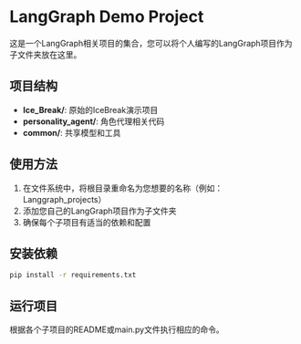 # LangGraph Demo Project

这是一个LangGraph相关项目的集合，您可以将个人编写的LangGraph项目作为子文件夹放在这里。

## 项目结构

- **Ice_Break/**: 原始的IceBreak演示项目
- **personality_agent/**: 角色代理相关代码
- **common/**: 共享模型和工具

## 使用方法

1. 在文件系统中，将根目录重命名为您想要的名称（例如：Langgraph_projects）
2. 添加您自己的LangGraph项目作为子文件夹
3. 确保每个子项目有适当的依赖和配置

## 安装依赖

```bash
pip install -r requirements.txt
```

## 运行项目

根据各个子项目的README或main.py文件执行相应的命令。